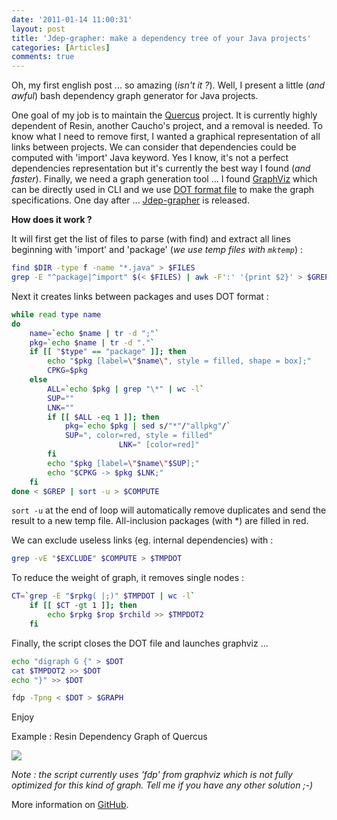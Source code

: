 ```yaml
---
date: '2011-01-14 11:00:31'
layout: post
title: 'Jdep-grapher: make a dependency tree of your Java projects'
categories: [Articles]
comments: true
---
```


Oh, my first english post ... so amazing (_isn't it ?_). Well, I present a little (_and awful_) bash dependency graph generator for Java projects.

One goal of my job is to maintain the [Quercus](https://github.com/CleverCloud/Quercus) project. It is currently highly dependent of Resin, another Caucho's project, and a removal is needed. To know what I need to remove first, I wanted a graphical representation of all links between projects. We can consider that dependencies could be computed with 'import' Java keyword. Yes I know, it's not a perfect dependencies representation but it's currently the best way I found (_and faster_). Finally, we need a graph generation tool ... I found [GraphViz](http://www.graphviz.org/) which can be directly used in CLI and we use [DOT format file](http://www.graphviz.org/doc/info/lang.html) to make the graph specifications. One day after ... [Jdep-grapher](https://github.com/Kdecherf/jdep-grapher) is released.

**How does it work ?**  

It will first get the list of files to parse (with find) and extract all lines beginning with 'import' and 'package' (_we use temp files with `mktemp`_) :
``` bash
find $DIR -type f -name "*.java" > $FILES
grep -E "^package|^import" $(< $FILES) | awk -F':' '{print $2}' > $GREP
```

Next it creates links between packages and uses DOT format :
``` bash
while read type name
do
	name=`echo $name | tr -d ";"`
	pkg=`echo $name | tr -d "."`
	if [[ "$type" == "package" ]]; then
		echo "$pkg [label=\"$name\", style = filled, shape = box];"
		CPKG=$pkg
	else
		ALL=`echo $pkg | grep "\*" | wc -l`
		SUP=""
		LNK=""
		if [[ $ALL -eq 1 ]]; then
			pkg=`echo $pkg | sed s/"*"/"allpkg"/`
			SUP=", color=red, style = filled"
                        LNK=" [color=red]"
		fi
		echo "$pkg [label=\"$name\"$SUP];"
		echo "$CPKG -> $pkg $LNK;"
	fi
done < $GREP | sort -u > $COMPUTE
```

`sort -u` at the end of loop will automatically remove duplicates and send the result to a new temp file. All-inclusion packages (with \*) are filled in red.  
  

We can exclude useless links (eg. internal dependencies) with :
``` bash
grep -vE "$EXCLUDE" $COMPUTE > $TMPDOT
```

To reduce the weight of graph, it removes single nodes :
``` bash
CT=`grep -E "$rpkg( |;)" $TMPDOT | wc -l`
	if [[ $CT -gt 1 ]]; then
		echo $rpkg $rop $rchild >> $TMPDOT2
	fi
```

Finally, the script closes the DOT file and launches graphviz ...
``` bash
echo "digraph G {" > $DOT
cat $TMPDOT2 >> $DOT
echo "}" >> $DOT

fdp -Tpng < $DOT > $GRAPH
```

Enjoy

Example : Resin Dependency Graph of Quercus  

[![](/images/2011/01/36cd6dc7df67944c199c3464d395a4848a130b8e.jpg)](http://i.imgur.com/91AJN.jpg)

_Note : the script currently uses 'fdp' from graphviz which is not fully optimized for this kind of graph. Tell me if you have any other solution ;-)_

More information on [GitHub](https://github.com/Kdecherf/jdep-grapher).
